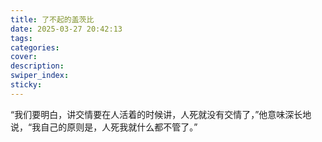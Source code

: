 ```yaml
---
title: 了不起的盖茨比
date: 2025-03-27 20:42:13
tags:
categories:
cover:
description:
swiper_index:
sticky:
---
```



“我们要明白，讲交情要在人活着的时候讲，人死就没有交情了，”他意味深长地说，“我自己的原则是，人死我就什么都不管了。”